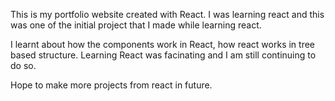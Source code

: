 This is my portfolio website created with React.
I was learning react and this was one of the initial project that I made while learning react.

I learnt about how the components work in React, how react works in tree based structure.
Learning React was facinating and I am still continuing to do so.

Hope to make more projects from react in future.